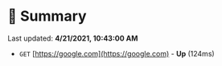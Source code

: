 # 📖 Summary
Last updated: **4/21/2021, 10:43:00 AM**

- `GET` [https://google.com](https://google.com) - **Up** (124ms)
